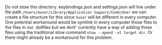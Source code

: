 Do not stow this directory. 
keybindings.json and settings.json will live under file path `/Users/$user/Library/Application Support/Code/User` we can create a file structure for this since `$user` will be different in every computer. One potential workaround would be symlink in every computer those files to the files in our .dotfiles but we dont' currently have a way of adding those files using the traditional stow command `stow --apend -vt target dir`. Or there might already be a workaround for this problem. 